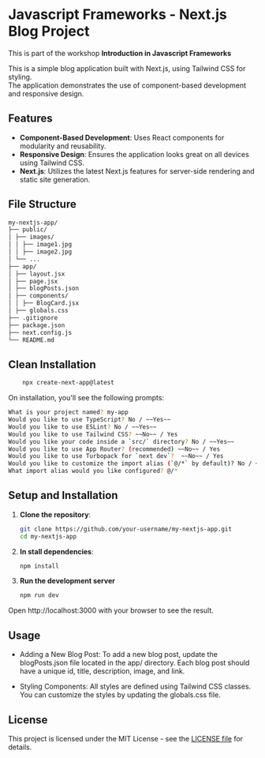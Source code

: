 # Javascript Frameworks - Next.js Blog Project

This is part of the workshop **Introduction in Javascript Frameworks**

This is a simple blog application built with Next.js, using Tailwind CSS for styling.<br />
The application demonstrates the use of component-based development and responsive design.

## Features

- **Component-Based Development**: Uses React components for modularity and reusability.
- **Responsive Design**: Ensures the application looks great on all devices using Tailwind CSS.
- **Next.js**: Utilizes the latest Next.js features for server-side rendering and static site generation.

## File Structure

```bash
my-nextjs-app/
├── public/
│ ├── images/
│ │ ├── image1.jpg
│ │ ├── image2.jpg
│ └── ...
├── app/
│ ├── layout.jsx
│ ├── page.jsx
│ ├── blogPosts.json
│ ├── components/
│ │ ├── BlogCard.jsx
│ ├── globals.css
├── .gitignore
├── package.json
├── next.config.js
└── README.md
```

## Clean Installation

```bash
    npx create-next-app@latest
```

On installation, you'll see the following prompts:

```bash
What is your project named? my-app
Would you like to use TypeScript? No / ~~Yes~~
Would you like to use ESLint? No / ~~Yes~~
Would you like to use Tailwind CSS? ~~No~~ / Yes
Would you like your code inside a `src/` directory? No / ~~Yes~~
Would you like to use App Router? (recommended) ~~No~~ / Yes
Would you like to use Turbopack for `next dev`?  ~~No~~ / Yes
Would you like to customize the import alias (`@/*` by default)? No / ~~Yes~~
What import alias would you like configured? @/*
```

## Setup and Installation

1. **Clone the repository**:
   ```bash
   git clone https://github.com/your-username/my-nextjs-app.git
   cd my-nextjs-app
   ```
2. **In stall dependencies**:
   ```bash
   npm install
   ```
3. **Run the development server**

   ```bash
   npm run dev
   ```

Open http://localhost:3000 with your browser to see the result.

## Usage

- Adding a New Blog Post: To add a new blog post, update the blogPosts.json file located in the app/ directory. Each blog post should have a unique id, title, description, image, and link.

- Styling Components: All styles are defined using Tailwind CSS classes. You can customize the styles by updating the globals.css file.

## License

This project is licensed under the MIT License - see the [LICENSE file](LICENSE.md) for details.
